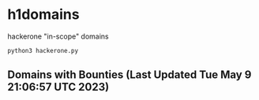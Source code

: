# h1domains
hackerone "in-scope" domains

`python3 hackerone.py`
## Domains with Bounties (Last Updated Tue May  9 21:06:57 UTC 2023)
```

```
